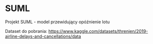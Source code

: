 # SUML
Projekt SUML - model przewidujący opóźnienie lotu

Dataset do pobrania: https://www.kaggle.com/datasets/threnjen/2019-airline-delays-and-cancellations/data
